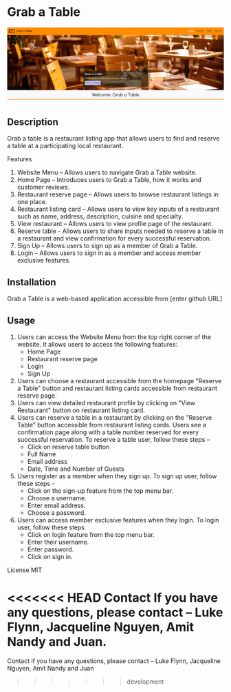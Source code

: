 # Grab a Table

![Screenshot of Grab a Table Home Page](./assets/images/home-screenshot.png)

## Description
Grab a table is a restaurant listing app that allows users to find and reserve a table at a participating local restaurant.

Features
1) Website Menu – Allows users to navigate Grab a Table website.
2) Home Page – Introduces users to Grab a Table, how it works and customer reviews.
3) Restaurant reserve page – Allows users to browse restaurant listings in one place.
5) Restaurant listing card – Allows users to view key inputs of a restaurant such as name, address, description, cuisine and specialty. 
6) View restaurant – Allows users to view profile page of the restaurant.
7) Reserve table - Allows users to share inputs needed to reserve a table in a restaurant and view confirmation for every successful reservation.
8) Sign Up – Allows users to sign up as a member of Grab a Table.
9) Login – Allows users to sign in as a member and access member exclusive features.

## Installation
Grab a Table is a web-based application accessible from [enter github URL]

## Usage
1. Users can access the Website Menu from the top right corner of the website. It allows users to access the following features:
    * Home Page
    * Restaurant reserve page
    * Login 
    * Sign Up
2. Users can choose a restaurant accessible from the homepage "Reserve a Table" button and restaurant listing cards accessible from restaurant reserve page.
3. Users can view detailed restaurant profile by clicking on "View Restaurant" button on restaurant listing card. 
4. Users can reserve a table in a restaurant by clicking on the "Reserve Table" button accessible from restaurant listing cards. Users see a confirmation page along with a table number reserved for every successful reservation. To reserve a table user, follow these steps –
    * Click on reserve table button
    * Full Name
    * Email address
    * Date, Time and Number of Guests
5. Users register as a member when they sign up. To sign up user, follow these steps -  
    * Click on the sign-up feature from the top menu bar. 
    * Choose a username.
    * Enter email address.
    * Choose a password.
6. Users can access member exclusive features when they login. To login user, follow these steps 
    * Click on login feature from the top menu bar.
    * Enter their username.
    * Enter password.
    * Click on sign in.

License
MIT

<<<<<<< HEAD
Contact
If you have any questions, please contact – Luke Flynn, Jacqueline Nguyen, Amit Nandy and Juan.
=======
Contact if you have any questions, please contact – Luke Flynn, Jacqueline Nguyen, Amit Nandy and Juan 

>>>>>>> development
